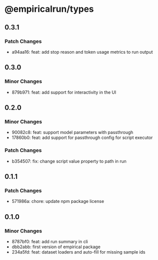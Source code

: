# @empiricalrun/types

## 0.3.1

### Patch Changes

- a94aa16: feat: add stop reason and token usage metrics to run output

## 0.3.0

### Minor Changes

- 879b971: feat: add support for interactivity in the UI

## 0.2.0

### Minor Changes

- 90082c8: feat: support model parameters with passthrough
- 17860b0: feat: add support for passthrough config for script executor

### Patch Changes

- b354507: fix: change script value property to path in run

## 0.1.1

### Patch Changes

- 571986a: chore: update npm package license

## 0.1.0

### Minor Changes

- 8787bf0: feat: add run summary in cli
- dbb2abb: first version of empirical package
- 234a5fd: feat: dataset loaders and auto-fill for missing sample ids
